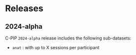# Releases

## 2024-alpha

C-PIP `2024-alpha` release includes the following sub-datasets:

 * `anat` : with up to X sessions per participant
